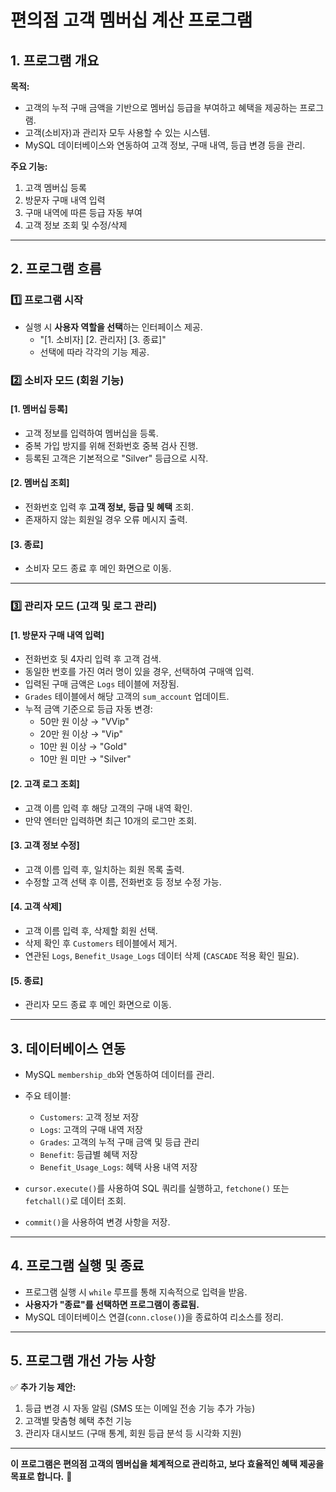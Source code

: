 # 편의점 고객 멤버십 계산 프로그램

## 1. 프로그램 개요
**목적:** 
- 고객의 누적 구매 금액을 기반으로 멤버십 등급을 부여하고 혜택을 제공하는 프로그램.
- 고객(소비자)과 관리자 모두 사용할 수 있는 시스템.
- MySQL 데이터베이스와 연동하여 고객 정보, 구매 내역, 등급 변경 등을 관리.

**주요 기능:**
1. 고객 멤버십 등록
2. 방문자 구매 내역 입력
3. 구매 내역에 따른 등급 자동 부여
4. 고객 정보 조회 및 수정/삭제

---

## 2. 프로그램 흐름
### 1️⃣ **프로그램 시작**
- 실행 시 **사용자 역할을 선택**하는 인터페이스 제공.
  - "[1. 소비자] [2. 관리자] [3. 종료]"
  - 선택에 따라 각각의 기능 제공.

### 2️⃣ **소비자 모드 (회원 기능)**
#### **[1. 멤버십 등록]**
- 고객 정보를 입력하여 멤버십을 등록.
- 중복 가입 방지를 위해 전화번호 중복 검사 진행.
- 등록된 고객은 기본적으로 "Silver" 등급으로 시작.

#### **[2. 멤버십 조회]**
- 전화번호 입력 후 **고객 정보, 등급 및 혜택** 조회.
- 존재하지 않는 회원일 경우 오류 메시지 출력.

#### **[3. 종료]**
- 소비자 모드 종료 후 메인 화면으로 이동.

---

### 3️⃣ **관리자 모드 (고객 및 로그 관리)**
#### **[1. 방문자 구매 내역 입력]**
- 전화번호 뒷 4자리 입력 후 고객 검색.
- 동일한 번호를 가진 여러 명이 있을 경우, 선택하여 구매액 입력.
- 입력된 구매 금액은 `Logs` 테이블에 저장됨.
- `Grades` 테이블에서 해당 고객의 `sum_account` 업데이트.
- 누적 금액 기준으로 등급 자동 변경:
  - 50만 원 이상 → "VVip"
  - 20만 원 이상 → "Vip"
  - 10만 원 이상 → "Gold"
  - 10만 원 미만 → "Silver"

#### **[2. 고객 로그 조회]**
- 고객 이름 입력 후 해당 고객의 구매 내역 확인.
- 만약 엔터만 입력하면 최근 10개의 로그만 조회.

#### **[3. 고객 정보 수정]**
- 고객 이름 입력 후, 일치하는 회원 목록 출력.
- 수정할 고객 선택 후 이름, 전화번호 등 정보 수정 가능.

#### **[4. 고객 삭제]**
- 고객 이름 입력 후, 삭제할 회원 선택.
- 삭제 확인 후 `Customers` 테이블에서 제거.
- 연관된 `Logs`, `Benefit_Usage_Logs` 데이터 삭제 (`CASCADE` 적용 확인 필요).

#### **[5. 종료]**
- 관리자 모드 종료 후 메인 화면으로 이동.

---

## 3. 데이터베이스 연동
- MySQL `membership_db`와 연동하여 데이터를 관리.
- 주요 테이블:
  - `Customers`: 고객 정보 저장
  - `Logs`: 고객의 구매 내역 저장
  - `Grades`: 고객의 누적 구매 금액 및 등급 관리
  - `Benefit`: 등급별 혜택 저장
  - `Benefit_Usage_Logs`: 혜택 사용 내역 저장

- `cursor.execute()`를 사용하여 SQL 쿼리를 실행하고, `fetchone()` 또는 `fetchall()`로 데이터 조회.
- `commit()`을 사용하여 변경 사항을 저장.

---

## 4. 프로그램 실행 및 종료
- 프로그램 실행 시 `while` 루프를 통해 지속적으로 입력을 받음.
- **사용자가 "종료"를 선택하면 프로그램이 종료됨.**
- MySQL 데이터베이스 연결(`conn.close()`)을 종료하여 리소스를 정리.

---

## 5. 프로그램 개선 가능 사항
✅ **추가 기능 제안:**
1. 등급 변경 시 자동 알림 (SMS 또는 이메일 전송 기능 추가 가능)
2. 고객별 맞춤형 혜택 추천 기능
3. 관리자 대시보드 (구매 통계, 회원 등급 분석 등 시각화 지원)

---

**이 프로그램은 편의점 고객의 멤버십을 체계적으로 관리하고, 보다 효율적인 혜택 제공을 목표로 합니다.** 🚀